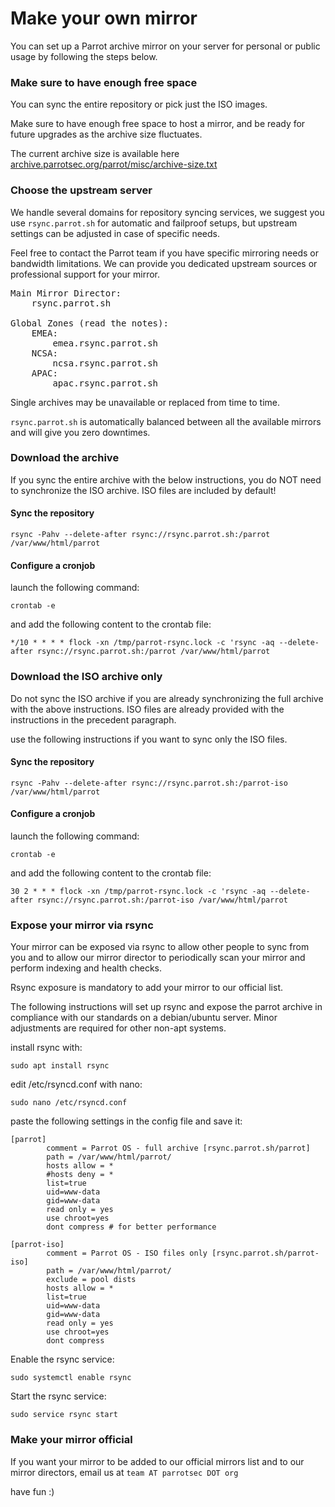 # Make your own mirror #

You can set up a Parrot archive mirror on your server for personal or public usage by following the steps below.


### Make sure to have enough free space ###

You can sync the entire repository or pick just the ISO images.

Make sure to have enough free space to host a mirror, and be ready for future upgrades as the archive size fluctuates.

The current archive size is available here [archive.parrotsec.org/parrot/misc/archive-size.txt](https://deb.parrotsec.org/parrot/misc/archive-size.txt)


### Choose the upstream server ###

We handle several domains for repository syncing services, we suggest you use `rsync.parrot.sh` for automatic and failproof setups, but upstream settings can be adjusted in case of specific needs.

Feel free to contact the Parrot team if you have specific mirroring needs or bandwidth limitations. We can provide you dedicated upstream sources or professional support for your mirror.

<pre>
Main Mirror Director:
    rsync.parrot.sh

Global Zones (read the notes):
    EMEA:
        emea.rsync.parrot.sh
    NCSA:
        ncsa.rsync.parrot.sh
    APAC:
        apac.rsync.parrot.sh
</pre>

Single archives may be unavailable or replaced from time to time.

`rsync.parrot.sh` is automatically balanced between all the available mirrors and will give you zero downtimes.


### Download the archive ###

If you sync the entire archive with the below instructions, you do NOT need to synchronize the ISO archive. ISO files are included by default!

#### Sync the repository ####

    rsync -Pahv --delete-after rsync://rsync.parrot.sh:/parrot /var/www/html/parrot

#### Configure a cronjob ####

launch the following command:

    crontab -e

and add the following content to the crontab file:

    */10 * * * * flock -xn /tmp/parrot-rsync.lock -c 'rsync -aq --delete-after rsync://rsync.parrot.sh:/parrot /var/www/html/parrot



### Download the ISO archive only ###

Do not sync the ISO archive if you are already synchronizing the full archive with the above instructions. ISO files are already provided with the instructions in the precedent paragraph.

use the following instructions if you want to sync only the ISO files.

#### Sync the repository ####

    rsync -Pahv --delete-after rsync://rsync.parrot.sh:/parrot-iso /var/www/html/parrot

#### Configure a cronjob ####

launch the following command:

    crontab -e

and add the following content to the crontab file:

    30 2 * * * flock -xn /tmp/parrot-rsync.lock -c 'rsync -aq --delete-after rsync://rsync.parrot.sh:/parrot-iso /var/www/html/parrot


### Expose your mirror via rsync ###

Your mirror can be exposed via rsync to allow other people to sync from you and to allow our mirror director to periodically scan your mirror and perform indexing and health checks.

Rsync exposure is mandatory to add your mirror to our official list.

The following instructions will set up rsync and expose the parrot archive in compliance with our standards on a debian/ubuntu server. Minor adjustments are required for other non-apt systems.

install rsync with:

    sudo apt install rsync

edit /etc/rsyncd.conf with nano:

    sudo nano /etc/rsyncd.conf

paste the following settings in the config file and save it:

    [parrot]
            comment = Parrot OS - full archive [rsync.parrot.sh/parrot]
            path = /var/www/html/parrot/
            hosts allow = *
            #hosts deny = *
            list=true
            uid=www-data
            gid=www-data
            read only = yes
            use chroot=yes
            dont compress # for better performance
    
    [parrot-iso]
            comment = Parrot OS - ISO files only [rsync.parrot.sh/parrot-iso]
            path = /var/www/html/parrot/
            exclude = pool dists
            hosts allow = *
            list=true
            uid=www-data
            gid=www-data
            read only = yes
            use chroot=yes
            dont compress


Enable the rsync service:

    sudo systemctl enable rsync    

Start the rsync service:

    sudo service rsync start


### Make your mirror official ###

If you want your mirror to be added to our official mirrors list and to our mirror directors, email us at `team AT parrotsec DOT org`

have fun :)